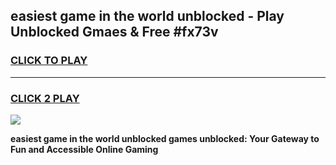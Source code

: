 
## easiest game in the world unblocked - Play Unblocked Gmaes & Free #fx73v
<h3>
<a href="https://news.freeplayer.one?title=easiest_game_in_the_world_unblocked&ref=24F">CLICK TO PLAY</a></h3>
<hr>

<h3>
<a href="https://news.freeplayer.one?title=easiest_game_in_the_world_unblocked&ref=24F">CLICK 2 PLAY</a>
  
</h3>

<a href="https://news.freeplayer.one?title=easiest_game_in_the_world_unblocked&ref=24F/"><img src="https://clearcache.store/games.png"></a>


**easiest game in the world unblocked games unblocked: Your Gateway to Fun and Accessible Online Gaming**
